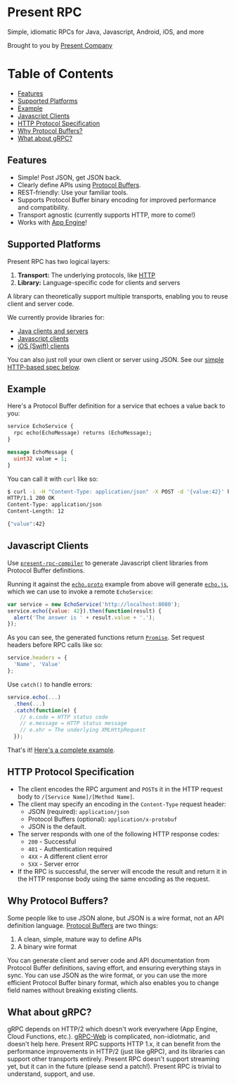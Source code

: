 # Present RPC

Simple, idiomatic RPCs for Java, Javascript, Android, iOS, and more

Brought to you by [Present Company](https://present.co)

Table of Contents
=================

  * [Features](#features)
  * [Supported Platforms](#supported-platforms)
  * [Example](#example)
  * [Javascript Clients](#javascript-clients)
  * [HTTP Protocol Specification](#http-protocol-specification)
  * [Why Protocol Buffers?](#why-protocol-buffers)
  * [What about gRPC?](#what-about-grpc)

## Features

* Simple! Post JSON, get JSON back.
* Clearly define APIs using [Protocol Buffers](https://developers.google.com/protocol-buffers/docs/proto3).
* REST-friendly: Use your familiar tools.
* Supports Protocol Buffer binary encoding for improved performance and compatibility.
* Transport agnostic (currently supports 
HTTP, more to come!)
* Works with [App Engine](https://cloud.google.com/appengine/docs/java/)!

## Supported Platforms

Present RPC has two logical layers:

1. **Transport:** The underlying protocols, like [HTTP](#http-protocol-specification)
2. **Library:** Language-specific code for clients and servers

A library can theoretically support multiple transports, enabling you to reuse
client and server code.

We currently provide libraries for:

* [Java clients and servers](https://github.com/presentco/present-rpc/blob/master/java/README.md)
* [Javascript clients](#javascript-clients)
* [iOS (Swift) clients](https://github.com/presentco/present-rpc/blob/master/iOS/present-rpc-example/README.md)

You can also just roll your own client or server using JSON. See our [simple HTTP-based spec below](#http-protocol-specification).

## Example

Here's a Protocol Buffer definition for a service that echoes a value back to you:

```proto
service EchoService {
  rpc echo(EchoMessage) returns (EchoMessage);
}

message EchoMessage {
  uint32 value = 1;
}
```

You can call it with `curl` like so:

```bash
$ curl -i -H "Content-Type: application/json" -X POST -d '{value:42}' http://localhost:8080/EchoService/echo
HTTP/1.1 200 OK
Content-Type: application/json
Content-Length: 12

{"value":42}
```

## Javascript Clients

Use [`present-rpc-compiler`](https://github.com/presentco/present-rpc/blob/master/java/rpc-compiler/README.md)
to generate Javascript client libraries from Protocol Buffer definitions.

Running it against the [`echo.proto`](#example) example from above will generate 
[`echo.js`](https://github.com/presentco/present-rpc/blob/master/java/example/build/js/echo.js), 
which we can use to invoke a remote `EchoService`:

```javascript
var service = new EchoService('http://localhost:8080');
service.echo({value: 42}).then(function(result) {
  alert('The answer is ' + result.value + '.');
});
```

As you can see, the generated functions return [`Promise`](https://developer.mozilla.org/en-US/docs/Web/JavaScript/Reference/Global_Objects/Promise).
Set request headers before RPC calls like so:

```javascript
service.headers = {
  'Name', 'Value'
};
```

Use `catch()` to handle errors:

```javascript
service.echo(...)
  .then(...)
  .catch(function(e) {
    // e.code = HTTP status code
    // e.message = HTTP status message
    // e.xhr = The underlying XMLHttpRequest
  });

```

That's it! [Here's a complete example](https://github.com/presentco/present-rpc/tree/master/java/example).

## HTTP Protocol Specification

* The client encodes the RPC argument and `POST`s it in the HTTP request body to `/[Service Name]/[Method Name]`.
* The client may specify an encoding in the `Content-Type` request header: 
  * JSON (required): `application/json`
  * Protocol Buffers (optional): `application/x-protobuf`
  * JSON is the default. 
* The server responds with one of the following HTTP response codes:
  * `200` - Successful
  * `401` - Authentication required
  * `4XX` - A different client error
  * `5XX` - Server error
* If the RPC is successful, the server will encode the result and return it in the HTTP response body using the same encoding as the request.

## Why Protocol Buffers?

Some people like to use JSON alone, but JSON is a wire format, not an
API definition language. [Protocol Buffers](https://developers.google.com/protocol-buffers/docs/proto3) 
are two things:

1. A clean, simple, mature way to define APIs
2. A binary wire format

You can generate client  and server code and API documentation from 
Protocol Buffer definitions, saving effort, and ensuring everything stays in 
sync. You can use JSON as the wire format, or you can use the more efficient Protocol Buffer binary 
format, which also enables you to change field names without breaking existing 
clients.

## What about gRPC?

gRPC depends on HTTP/2 which doesn't work everywhere (App Engine, Cloud Functions, 
etc.). [gRPC-Web](https://github.com/grpc/grpc-web) is complicated, non-idiotmatic,
and doesn't help here. Present RPC supports HTTP 1.x, it can benefit from
the performance improvements in HTTP/2 (just like gRPC), and its libraries can support
other transports entirely. Present RPC doesn't support streaming yet,
but it can in the future (please send a patch!). Present RPC is trivial to
understand, support, and use.